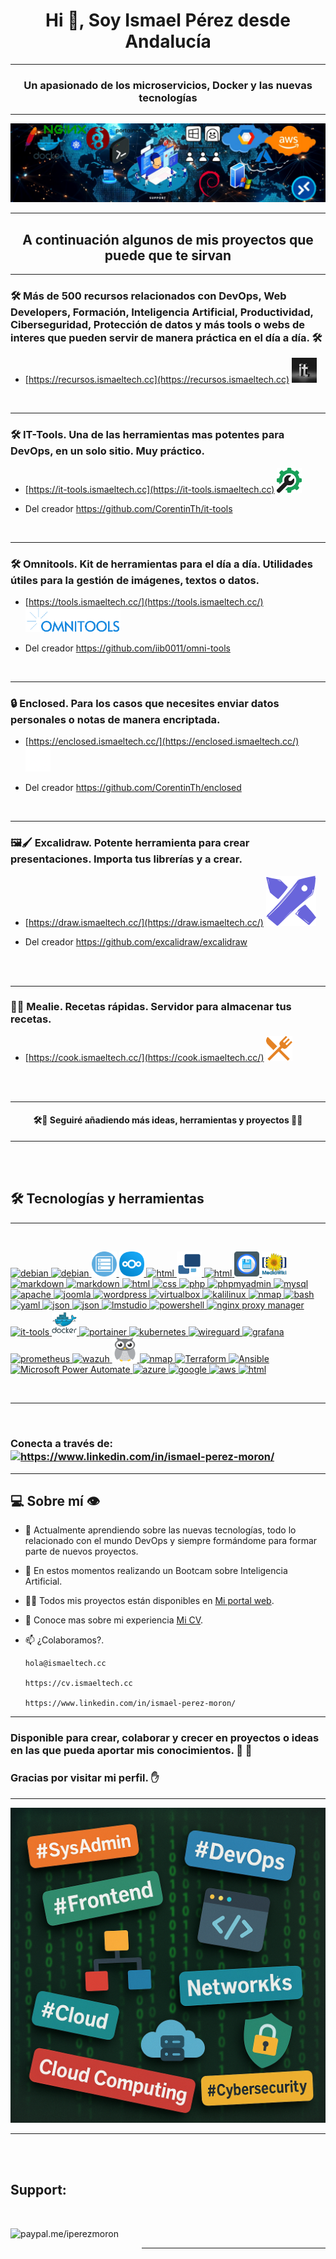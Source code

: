 <h1 align="center">Hi 👋, Soy Ismael Pérez desde Andalucía</h1>

***

<h3 align="center">Un apasionado de los microservicios, Docker y las nuevas tecnologías</h3>

***

![](./Media/cabecera-linkedin.jpeg)

***

<h2 align="center">A continuación algunos de mis proyectos que puede que te sirvan</h2>

***

### 🛠️ Más de **500 recursos** relacionados con **DevOps**, **Web Developers**, **Formación**, **Inteligencia Artificial**, **Productividad**, **Ciberseguridad**, **Protección de datos**  y **más tools** o webs de interes que pueden servir de manera práctica en el día a día. 🛠️

- [https://recursos.ismaeltech.cc](https://recursos.ismaeltech.cc) ![](./Media/LOGOISMAELTECH%2040x40.jpeg)

<br>

***

### 🛠️ **IT-Tools**. Una de las herramientas mas potentes para DevOps, en un solo sitio. Muy práctico.

- [https://it-tools.ismaeltech.cc](https://it-tools.ismaeltech.cc) ![](./Media/it-tools.png)

- Del creador https://github.com/CorentinTh/it-tools

<br>

***

### 🛠️ **Omnitools**. Kit de herramientas para el día a día. Utilidades útiles para la gestión de imágenes, textos o datos.

- [https://tools.ismaeltech.cc/](https://tools.ismaeltech.cc/) ![](./Media/omni-tools-full.png)

- Del creador https://github.com/iib0011/omni-tools

<br>

***

### 🔒 **Enclosed**. Para los casos que necesites enviar datos personales o notas de manera encriptada.

- [https://enclosed.ismaeltech.cc/](https://enclosed.ismaeltech.cc/) ![](./Media/icon-light.png)

- Del creador https://github.com/CorentinTh/enclosed

<br>

***

### 🖼🖌 **Excalidraw**. Potente herramienta para crear presentaciones. Importa tus librerías y a crear.

- [https://draw.ismaeltech.cc/](https://draw.ismaeltech.cc/) ![](./Media/draw.svg)

- Del creador https://github.com/excalidraw/excalidraw

<br>
<br>

***

### 🧑‍🍳 **Mealie**. Recetas rápidas. Servidor para almacenar tus recetas.

- [https://cook.ismaeltech.cc/](https://cook.ismaeltech.cc/) ![](/Media/mealie.png)


<br>
<br>

***

<h4 align="center">🛠🧠 Seguiré añadiendo más ideas, herramientas y proyectos 🧠🧰</h4>  

***

<br>
<br>

## 🛠️ Tecnologías y herramientas

***

<br>
<p align="left">
  <a href="https://distrosea.com/" target="_blank" rel="noreferrer">
    <img src="https://api.iconify.design/skill-icons:linux-light.svg" alt="debian" width="40" height="40"/>
  </a>
  <a href="https://www.debian.org/" target="_blank" rel="noreferrer">
    <img src="https://cdn.jsdelivr.net/gh/homarr-labs/dashboard-icons/svg/debian-linux.svg" alt="debian" width="40" height="40"/>
  </a>
 <a href="https://www.openmediavault.org/" target="_blank" rel="noreferrer">
    <img src="https://github.com/NX211/homer-icons/blob/master/png/openmediavault.png" alt="html" width="40" height="40"/>
 </a>
 <a href="https://nextcloud.com/es/" target="_blank" rel="noreferrer">
    <img src="https://github.com/NX211/homer-icons/blob/master/png/nextcloud.png" alt="html" width="40" height="40"/>
 </a>
 <a href="https://freefilesync.org/" target="_blank" rel="noreferrer">
    <img src="https://images.icon-icons.com/1381/PNG/512/freefilesync_93716.png" alt="html" width="40" height="40"/>
 </a>
 <a href="https://duplicati.com/" target="_blank" rel="noreferrer">
    <img src="https://github.com/NX211/homer-icons/raw/master/png/duplicati.png" alt="html" width="40" height="40"/>
 </a>
 <a href="https://pi-hole.net/" target="_blank" rel="noreferrer">
    <img src="https://github.com/homarr-labs/dashboard-icons/blob/main/svg/pi-hole.svg" alt="html" width="40" height="40"/>
 </a>
 <a href="https://filebrowser.org/" target="_blank" rel="noreferrer">
    <img src="https://github.com/NX211/homer-icons/raw/master/png/filebrowser.png" alt="html" width="40" height="40"/>
 </a>
 <a href="https://www.mediawiki.org/wiki/MediaWiki/es" target="_blank" rel="noreferrer">
    <img src="https://github.com/NX211/homer-icons/raw/master/png/mediawiki.png" alt="html" width="40" height="40"/>
 </a>
  <a href="https://obsidian.md/" target="_blank" rel="noreferrer">
    <img src="https://cdn.jsdelivr.net/gh/homarr-labs/dashboard-icons/svg/obsidian.svg" alt="markdown" width="40" height="40"/>
  </a>
  <a href="https://www.markdownguide.org/" target="_blank" rel="noreferrer">
    <img src="https://api.iconify.design/skill-icons:markdown-light.svg" alt="markdown" width="40" height="40"/>
  </a>
 <a href="https://developer.mozilla.org/en-US/docs/Web/HTML" target="_blank" rel="noreferrer">
    <img src="https://cdn.jsdelivr.net/gh/homarr-labs/dashboard-icons/svg/html-light.svg" alt="html" width="40" height="40"/>
 </a>
 <a href="https://developer.mozilla.org/en-US/docs/Web/CSS" target="_blank" rel="noreferrer">
    <img src="https://cdn.jsdelivr.net/gh/homarr-labs/dashboard-icons/svg/css-light.svg" alt="css" width="40" height="40"/>
 </a>
 <a href="https://www.php.net/" target="_blank" rel="noreferrer">
    <img src="https://cdn.jsdelivr.net/gh/homarr-labs/dashboard-icons/svg/php-light.svg" alt="php" width="40" height="40"/>
 </a>
 <a href="https://www.phpmyadmin.net/" target="_blank" rel="noreferrer">
    <img src="https://cdn.jsdelivr.net/gh/homarr-labs/dashboard-icons/svg/phpmyadmin.svg" alt="phpmyadmin" width="40" height="40"/>
 </a>
 <a href="https://www.mysql.com/" target="_blank" rel="noreferrer">
    <img src="https://cdn.jsdelivr.net/gh/homarr-labs/dashboard-icons/svg/mysql.svg" alt="mysql" width="40" height="40"/>
 </a>
 <a href="https://httpd.apache.org/" target="_blank" rel="noreferrer">
    <img src="https://cdn.jsdelivr.net/gh/homarr-labs/dashboard-icons/svg/apache.svg" alt="apache" width="40" height="40"/>
 </a>
 <a href="https://www.joomla.org/" target="_blank" rel="noreferrer">
    <img src="https://cdn.jsdelivr.net/gh/homarr-labs/dashboard-icons/svg/joomla.svg" alt="joomla" width="40" height="40"/>
 </a>
 <a href="https://wordpress.org/" target="_blank" rel="noreferrer">
    <img src="https://cdn.jsdelivr.net/gh/homarr-labs/dashboard-icons/svg/wordpress.svg" alt="wordpress" width="40" height="40"/>
 </a>
 <a href="https://www.virtualbox.org/" target="_blank" rel="noreferrer">
    <img src="https://www.vectorlogo.zone/logos/virtualbox/virtualbox-icon.svg" alt="virtualbox" width="40" height="40"/>
 </a>
 <a href="https://www.kali.org/" target="_blank" rel="noreferrer">
    <img src="https://api.iconify.design/skill-icons:kali-dark.svg" alt="kalilinux" width="40" height="40"/>
 </a>
 <a href="https://nmap.org/" target="_blank" rel="noreferrer">
    <img src="https://cdn.jsdelivr.net/npm/heroicons@2.2.0/24/solid/eye.svg" alt="nmap" width="40" height="40"/>
  </a>
  <a href="https://www.gnu.org/software/bash/" target="_blank" rel="noreferrer">
    <img src="https://api.iconify.design/skill-icons:bash-light.svg" alt="bash" width="40" height="40"/>
  </a>
  <a href="https://yaml.org/" target="_blank" rel="noreferrer">
    <img src="https://s2.svgbox.net/files.svg?ic=light-yaml" alt="yaml" width="40" height="40"/>
  </a>
  <a href="https://www.json.org/json-en.html" target="_blank" rel="noreferrer">
    <img src="https://api.iconify.design/logos:json.svg" alt="json" width="40" height="40"/>
  </a>
  <a href="https://code.visualstudio.com/" target="_blank" rel="noreferrer">
    <img src="https://cdn.jsdelivr.net/gh/homarr-labs/dashboard-icons/svg/visual-studio-code.svg" alt="json" width="40" height="40"/>
  </a>
  <a href="https://lmstudio.ai/" target="_blank" rel="noreferrer">
    <img src="https://unpkg.com/@lobehub/icons-static-svg@1.61.0/icons/lmstudio.svg" alt="lmstudio" width="40" height="40"/>
  </a>
  <a href="https://learn.microsoft.com/en-us/powershell/" target="_blank" rel="noreferrer">
    <img src="https://api.iconify.design/skill-icons:powershell-light.svg" alt="powershell" width="40" height="40"/>
  </a>
  <a href="https://nginxproxymanager.com/" target="_blank" rel="noreferrer">
    <img src="https://cdn.jsdelivr.net/gh/homarr-labs/dashboard-icons/svg/nginx-proxy-manager.svg" alt="nginx proxy manager" width="40" height="40"/>
  </a>
  <a href="https://it-tools.tech/" target="_blank" rel="noreferrer">
    <img src="https://cdn.jsdelivr.net/gh/homarr-labs/dashboard-icons/svg/it-tools.svg" alt="it-tools" width="40" height="40"/>
  </a>
  <a href="https://www.docker.com/" target="_blank" rel="noreferrer">
    <img src="https://raw.githubusercontent.com/devicons/devicon/master/icons/docker/docker-original-wordmark.svg" alt="docker" width="40" height="40"/>
  </a>
  <a href="https://www.portainer.io/" target="_blank" rel="noreferrer">
    <img src="https://worldvectorlogo.com/logos/portainer.svg" alt="portainer" width="40" height="40"/>
  </a>
  <a href="https://kubernetes.io/" target="_blank" rel="noreferrer">
    <img src="https://cdn.jsdelivr.net/gh/homarr-labs/dashboard-icons/svg/kubernetes.svg" alt="kubernetes" width="40" height="40"/>
  </a>
  <a href="https://www.wireguard.com/" target="_blank" rel="noreferrer">
    <img src="https://cdn.jsdelivr.net/gh/homarr-labs/dashboard-icons/svg/wireguard.svg" alt="wireguard" width="40" height="40"/>
  </a>
    <a href="https://grafana.com" target="_blank" rel="noreferrer">
    <img src="https://www.vectorlogo.zone/logos/grafana/grafana-icon.svg" alt="grafana" width="40" height="40"/>
  </a>
  <a href="https://prometheus.io/" target="_blank" rel="noreferrer">
    <img src="https://upload.wikimedia.org/wikipedia/commons/3/38/Prometheus_software_logo.svg" alt="prometheus" width="40" height="40"/>
  </a>
  <a href="https://wazuh.com/" target="_blank" rel="noreferrer">
    <img src="https://cdn.jsdelivr.net/gh/homarr-labs/dashboard-icons/svg/wazuh.svg" alt="wazuh" width="40" height="40"/>
  </a>
  <a href="https://github.com/google/cadvisor/releases" target="_blank" rel="noreferrer">
    <img src="https://github.com/NX211/homer-icons/raw/master/png/cadvisor.png" alt="wazuh" width="40" height="40"/>
  </a>
  <a href="https://www.autohotkey.com/" target="_blank" rel="noreferrer">
    <img src="https://api.iconify.design/vscode-icons:file-type-autohotkey.svg" alt="nmap" width="40" height="40"/>
  </a>
  <a href="https://www.terraform.io/" target="_blank" rel="noreferrer">
    <img src="https://api.iconify.design/logos:terraform-icon.svg" alt="Terraform" width="40" height="40"/>
  </a>
  <a href="https://www.ansible.com/" target="_blank" rel="noreferrer">
    <img src="https://api.iconify.design/logos:ansible.svg" alt="Ansible" width="40" height="40"/>
  </a>
  <a href="https://learn.microsoft.com/es-es/power-automate/" target="_blank" rel="noreferrer">
    <img src="https://api.iconify.design/logos:microsoft-icon.svg" alt="Microsoft Power Automate" width="40" height="40"/>
  </a>
  <a href="https://azure.microsoft.com/" target="_blank" rel="noreferrer">
    <img src="https://api.iconify.design/skill-icons:azure-dark.svg" alt="azure" width="40" height="40"/>
  </a>
  <a href="https://www.google.com/" target="_blank" rel="noreferrer">
    <img src="https://cdn.jsdelivr.net/gh/homarr-labs/dashboard-icons/svg/google.svg" alt="google" width="40" height="40"/>
  </a>
  <a href="https://aws.amazon.com/" target="_blank" rel="noreferrer">
    <img src="https://api.iconify.design/skill-icons:aws-dark.svg" alt="aws" width="40" height="40"/>
  </a>
  <a href="https://draw.ismaeltech.cc/" target="_blank" rel="noreferrer">
    <img src="https://api.iconify.design/vscode-icons:file-type-excalidraw.svg" alt="html" width="40" height="40"/>
  </a>
</p>
<br>

***

<br>

<h3 align="left">Conecta a través de:<a href="//www.linkedin.com/in/ismael-perez-moron/" target="blank"><img align="center" src="https://raw.githubusercontent.com/rahuldkjain/github-profile-readme-generator/master/src/images/icons/Social/linked-in-alt.svg" alt="https://www.linkedin.com/in/ismael-perez-moron/" height="30" width="40" /></a></h3>

***

## 💻 Sobre mí 👁️

- 🌱 Actualmente aprendiendo sobre las nuevas tecnologías, todo lo relacionado con el mundo DevOps y siempre formándome para formar parte de nuevos proyectos.
- 🤖 En estos momentos realizando un Bootcam sobre Inteligencia Artificial.
- 👨‍💻 Todos mis proyectos están disponibles en [Mi portal web](https://cv.ismaeltech.cc).
- 📄 Conoce mas sobre mi experiencia [Mi CV](https://cv.ismaeltech.cc).
- 📫 ¿Colaboramos?.

      hola@ismaeltech.cc  

      https://cv.ismaeltech.cc  

      https://www.linkedin.com/in/ismael-perez-moron/ 


---

### Disponible para crear, colaborar y crecer en proyectos o ideas en las que pueda aportar mis conocimientos. 🤝 🌱 

### Gracias por visitar mi perfil. ✋ 

---


![](./Media/los%20hashtag.png)

***

<br>
<br>

## Support:

<br>

<p><a href="https://www.buymeacoffee.com/paypal.me/iperezmoron"> <img align="left" src="https://cdn.buymeacoffee.com/buttons/v2/default-yellow.png" height="50" width="210" alt="paypal.me/iperezmoron" /></a></p>

<br>

***
